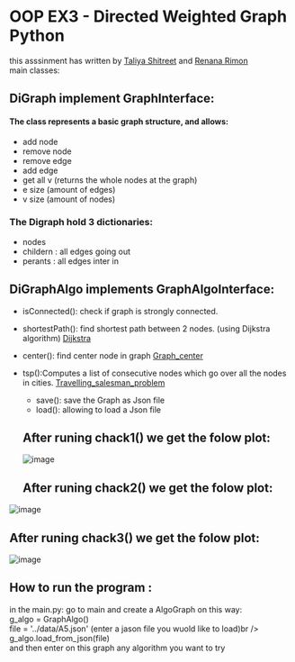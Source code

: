 # OOP EX3 -  Directed Weighted Graph Python 

this asssinment has written by [Taliya Shitreet](https://github.com/taliyashitreet "Profile") and  [Renana Rimon](https://github.com/renanarimon "Profile") <br />
main classes:

## DiGraph implement GraphInterface:
#### The class represents a basic graph structure, and allows:

- add node
- remove node
- remove edge
- add edge
- get all v (returns the whole nodes at the graph)
- e size (amount of edges)
- v size (amount of nodes)
### The Digraph hold  3 dictionaries: 
- nodes 
- childern : all edges going out
- perants : all edges inter in

## DiGraphAlgo implements GraphAlgoInterface:
- isConnected(): check if graph is strongly connected.
- shortestPath(): find shortest path between 2 nodes. (using Dijkstra algorithm) [Dijkstra](https://en.wikipedia.org/wiki/Dijkstra%27s_algorithm)
- center(): find center node in graph
  [Graph_center](https://en.wikipedia.org/wiki/Graph_center)
- tsp():Computes a list of consecutive nodes which go over all the nodes in cities. 
  [Travelling_salesman_problem](https://en.wikipedia.org/wiki/Travelling_salesman_problem)
  - save(): save the Graph as Json file
  - load(): allowing to load a Json file
  
  ## After runing chack1() we get the folow plot:<br />
  ![image](https://user-images.githubusercontent.com/77111035/147135861-c6e53370-39be-4482-878e-c0245d2cbbc5.png)
  ## After runing chack2() we get the folow plot:<br />
 ![image](https://user-images.githubusercontent.com/77111035/147135784-e396edf5-756a-42f5-bbc3-3a4f8fc09c82.png)

  ## After runing chack3() we get the folow plot:<br />
  ![image](https://user-images.githubusercontent.com/77111035/147135807-fc354638-b43b-4371-afe7-c08a3afa133b.png)
  
  ## How to run the program : 
  in the main.py: go to main and create a AlgoGraph on this way:<br />
  g_algo = GraphAlgo()<br />
  file = '../data/A5.json' (enter a jason file you wuold like to load)br />
  g_algo.load_from_json(file)<br />
  and then enter on this graph any algorithm you want to try

  
  

